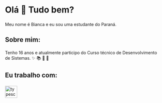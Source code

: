<h1 align="left">Olá 👋 Tudo bem?</h1>

###

<p align="left">Meu nome é Bianca e eu sou uma estudante do Paraná.</p>

###

<h2 align="left">Sobre mim:</h2>

###

<p align="left">Tenho 16 anos e atualmente participo do Curso técnico de Desenvolvimento de Sistemas. ✨ 📚 🎯 🎲</p>

###

<h2 align="left">Eu trabalho com:</h2>

###

<div align="left">
  <img src="https://cdn.jsdelivr.net/gh/devicons/devicon/icons/typescript/typescript-original.svg" height="40" alt="typescript logo"  />
</div>

###
